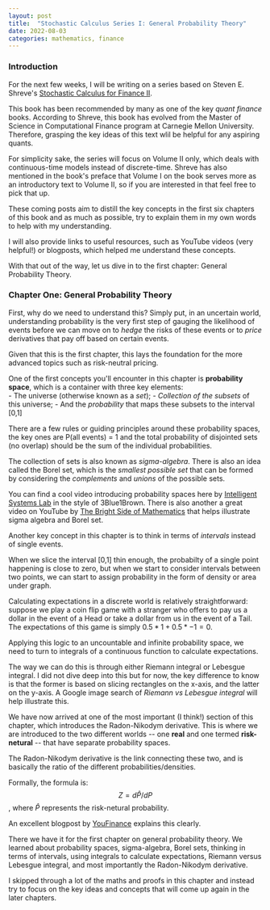 ```yaml
---
layout: post
title:  "Stochastic Calculus Series I: General Probability Theory"
date: 2022-08-03
categories: mathematics, finance
---
```


### Introduction ### 
For the next few weeks, I will be writing on a series based on Steven E. Shreve's [Stochastic Calculus for Finance II](https://link.springer.com/book/9780387401010). 

This book has been recommended by many as one of the key *quant finance* books. According to Shreve, this book has evolved from the Master of Science in Computational Finance program at Carnegie Mellon University. Therefore, grasping the key ideas of this text wlil be helpful for any aspiring quants. 

For simplicity sake, the series will focus on Volume II only, which deals with continuous-time models instead of discrete-time. Shreve has also mentioned in the book's preface that Volume I on the book serves more as an introductory text to Volume II, so if you are interested in that feel free to pick that up.

These coming posts aim to distill the key concepts in the first six chapters of this book and as much as possible, try to explain them in my own words to help with my understanding. 

I will also provide links to useful resources, such as YouTube videos (very helpful!) or blogposts, which helped me understand these concepts.

With that out of the way, let us dive in to the first chapter: General Probability Theory. 

### Chapter One: General Probability Theory ### 

First, why do we need to understand this? Simply put, in an uncertain world, understanding probability is the very first step of gauging the likelihood of events before we can move on to *hedge* the risks of these events or to *price* derivatives that pay off based on certain events. 

Given that this is the first chapter, this lays the foundation for the more advanced topics such as risk-neutral pricing. 

One of the first concepts you'll encounter in this chapter is **probability space**, which is a container with three key elements:    
    - The universe (otherwise known as a *set*);
    - *Collection of the subsets* of this universe;
    - And the *probability* that maps these subsets to the interval [0,1]     

There are a few rules or guiding principles around these probability spaces, the key ones are P(all events) = 1 and the total probability of disjointed sets (no overlap) should be the sum of the individual probabilities. 

The collection of sets is also known as *sigma-algebra*. There is also an idea called the Borel set, which is the *smallest possible set* that can be formed by considering the *complements* and *unions* of the possible sets. 

You can find a cool video introducing probability spaces here by [Intelligent Systems Lab](https://www.youtube.com/watch?v=DqGUwoz4d4M) in the style of 3Blue1Brown. There is also another a great video on YouTube by [The Bright Side of Mathematics](https://www.youtube.com/watch?v=z5m6HXKx0Wo) that helps illustrate sigma algebra and Borel set.

Another key concept in this chapter is to think in terms of *intervals* instead of single events. 

When we slice the interval [0,1] thin enough, the probabilty of a single point happening is close to zero, but when we start to consider intervals between two points, we can start to assign probability in the form of density or area under graph.

Calculating expectations in a discrete world is relatively straightforward: suppose we play a coin flip game with a stranger who offers to pay us a dollar in the event of a Head or take a dollar from us in the event of a Tail. The expectations of this game is simply $0.5* 1 + 0.5 * -1 = 0$. 

Applying this logic to an uncountable and infinite probability space, we need to turn to integrals of a continuous function to calculate expectations. 

The way we can do this is through either Riemann integral or Lebesgue integral. I did not dive deep into this but for now, the key difference to know is that the former is based on slicing rectangles on the x-axis, and the latter on the y-axis. A Google image search of *Riemann vs Lebesgue integral* will help illustrate this. 

We have now arrived at one of the most important (I think!) section of this chapter, which introduces the Radon-Nikodym derivative. This is where we are introduced to the two different worlds -- one **real** and one termed **risk-netural** -- that have separate probability spaces. 

The Radon-Nikodym derivative is the link connecting these two, and is basically the ratio of the different probabilities/densities. 

Formally, the formula is:
 $$Z = d\hat{P}/dP$$, where $\hat{P}$ represents the risk-netural probability. 

An excellent blogpost by [YouFinance](https://youfinanceblog.wordpress.com/2018/03/31/the-radon-nikodym-derivative/) explains this clearly. 

There we have it for the first chapter on general probability theory. We learned about probability spaces, sigma-algebra, Borel sets, thinking in terms of intervals, using integrals to calculate expectations, Riemann versus Lebesgue integral, and most importantly the Radon-Nikodym derivative.  

I skipped through a lot of the maths and proofs in this chapter and instead try to focus on the key ideas and concepts that will come up again in the later chapters. 


